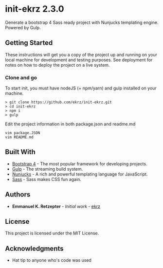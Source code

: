 # init-ekrz 2.3.0

Generate a bootstrap 4 Sass ready project with Nunjucks templating engine. Powered by Gulp.

## Getting Started

These instructions will get you a copy of the project up and running on your local machine for development and testing purposes. See deployment for notes on how to deploy the project on a live system.

### Clone and go

To start init, you must have nodeJS (+ npm/yarn) and gulp installed on your machine.
```
> git clone https://github.com/ekrz/init-ekrz.git
> cd init-ekrz
> npm i
> gulp
```

Edit the project information in both package.json and readme.md
```
vim package.JSON
vim README.md
```


## Built With

* [Bootstrap 4](https://github.com/twbs/bootstrap) - The most popular framework for developing projects.
* [Gulp](https://github.com/gulpjs/gulp) - The streaming build system.
* [Nunjucks](https://mozilla.github.io/nunjucks/) - A rich and powerful templating language for JavaScript.
* [Sass](https://github.com/sass/sass) - Sass makes CSS fun again.


## Authors

* **Emmanuel K. Retzepter** - *Initial work* - [ekrz](https://github.com/ekrz)


## License

This project is licensed under the MIT License.

## Acknowledgments

* Hat tip to anyone who's code was used
